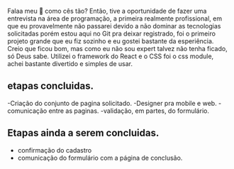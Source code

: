 Falaa meu 🐙 como cês tão? Então, tive a oportunidade de fazer uma entrevista na área de programação, a primeira realmente profissional, em que eu provavelmente não passarei devido a não dominar as tecnologias solicitadas porém estou aqui no Git pra deixar registrado, foi o primeiro projeto grande que eu fiz sozinho e eu gostei bastante da esperiência. Creio que ficou bom, mas como eu não sou expert talvez não tenha ficado, só Deus sabe. Utilizei o framework do React e o CSS foi o css module, achei bastante divertido e simples de usar.


## etapas concluidas.
-Criação do conjunto de pagina solicitado.
-Designer pra mobile e web.
-comunicação entre as paginas.
-validação, em partes, do formulário.

## Etapas ainda a serem concluidas.
- confirmação do cadastro
- comunicação do formulário com a página de conclusão.



